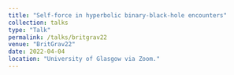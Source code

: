 ```yaml
---
title: "Self-force in hyperbolic binary-black-hole encounters"
collection: talks
type: "Talk"
permalink: /talks/britgrav22
venue: "BritGrav22"
date: 2022-04-04
location: "University of Glasgow via Zoom."
---
```


